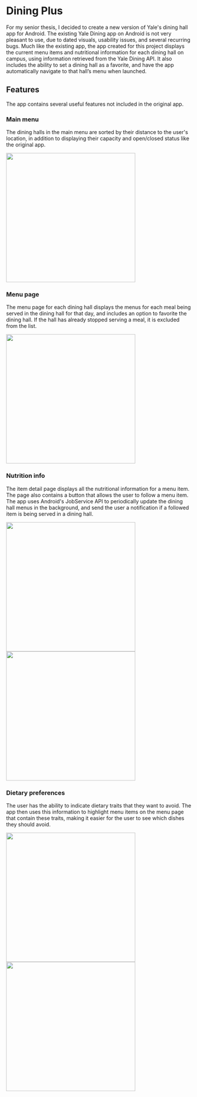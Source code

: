 # Dining Plus
For my senior thesis, I decided to create a new version of Yale's dining hall app for Android. The existing Yale Dining app on Android is not very pleasant to use, due to dated visuals, usability issues, and several recurring bugs. Much like the existing app, the app created for this project displays the current menu items and nutritional information for each dining hall on campus, using information retrieved from the Yale Dining API. It also includes the ability to set a dining hall as a favorite, and have the app automatically navigate to that hall’s menu when launched.

## Features
The app contains several useful features not included in the original app.

### Main menu
The dining halls in the main menu are sorted by their distance to the user's location, in addition to displaying their capacity and open/closed status like the original app.

<img src="https://scontent-lga3-1.xx.fbcdn.net/v/t1.0-9/18193719_10209112153388656_3669380309161002886_n.jpg?oh=44c205e2b591ca90f7369a35912d2558&oe=5A11969A" width="350">

### Menu page
The menu page for each dining hall displays the menus for each meal being served in the dining hall for that day, and includes an option to favorite the dining hall. If the hall has already stopped serving a meal, it is excluded from the list.

<img src="https://raw.githubusercontent.com/amalik12/dining_plus/master/readme/pic2.png" width="350">

### Nutrition info
The item detail page displays all the nutritional information for a menu item. The page also contains a button that allows the user to follow a menu item. The app uses Android's JobService API to periodically update the dining hall menus in the background, and send the user a notification if a followed item is being served in a dining hall.

<img src="https://raw.githubusercontent.com/amalik12/dining_plus/master/readme/pic3.png" width="350"> <img src="https://raw.githubusercontent.com/amalik12/dining_plus/master/readme/pic4.png" width="350">

### Dietary preferences
The user has the ability to indicate dietary traits that they want to avoid. The app then uses this information to highlight menu items on the menu page that contain these traits, making it easier for the user to see which dishes they should avoid.

<img src="https://raw.githubusercontent.com/amalik12/dining_plus/master/readme/pic5.png" width="350"> <img src="https://raw.githubusercontent.com/amalik12/dining_plus/master/readme/pic6.png" width="350">
